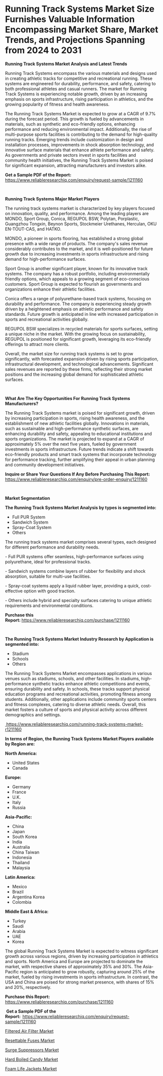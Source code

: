 <p><h1>Running Track Systems Market Size Furnishes Valuable Information Encompassing Market Share, Market Trends, and Projections Spanning from 2024 to 2031</h1></p><p><strong>Running Track Systems Market Analysis and Latest Trends</strong></p>
<p><p>Running Track Systems encompass the various materials and designs used in creating athletic tracks for competitive and recreational running. These systems are engineered for durability, performance, and safety, catering to both professional athletes and casual runners. The market for Running Track Systems is experiencing notable growth, driven by an increasing emphasis on sports infrastructure, rising participation in athletics, and the growing popularity of fitness and health awareness.</p><p>The Running Track Systems Market is expected to grow at a CAGR of 9.7% during the forecast period. This growth is fueled by advancements in materials, such as synthetic and eco-friendly options, enhancing performance and reducing environmental impact. Additionally, the rise of multi-purpose sports facilities is contributing to the demand for high-quality running tracks. Emerging trends include customization in design and installation processes, improvements in shock absorption technology, and innovative surface materials that enhance athlete performance and safety. As governments and private sectors invest in sports facilities and community health initiatives, the Running Track Systems Market is poised for significant expansion, attracting manufacturers and investors alike.</p></p>
<p><strong>Get a Sample PDF of the Report:&nbsp;</strong> <a href="https://www.reliableresearchiq.com/enquiry/request-sample/1211160?utm_campaign=1123&utm_medium=2&utm_source=Github&utm_content=ia&utm_term=16122024&utm_id=running-track-systems">https://www.reliableresearchiq.com/enquiry/request-sample/1211160</a></p>
<p>&nbsp;</p>
<p><strong>Running Track Systems Major Market Players</strong></p>
<p><p>The running track systems market is characterized by key players focused on innovation, quality, and performance. Among the leading players are MONDO, Sport Group, Conica, REGUPOL BSW, Polytan, Porplastic, Guangzhou Tongxin, Beynon Sports, Stockmeier Urethanes, Herculan, OKU EN-TOUT-CAS, and HATKO.</p><p>MONDO, a pioneer in sports flooring, has established a strong global presence with a wide range of products. The company's sales revenue considerably contributes to the market, and it is well-positioned for future growth due to increasing investments in sports infrastructure and rising demand for high-performance surfaces.</p><p>Sport Group is another significant player, known for its innovative track systems. The company has a robust portfolio, including environmentally friendly options, which appeals to a growing segment of eco-conscious customers. Sport Group is expected to flourish as governments and organizations enhance their athletic facilities.</p><p>Conica offers a range of polyurethane-based track systems, focusing on durability and performance. The company is experiencing steady growth driven by a heightened emphasis on athletic performance and safety standards. Future growth is anticipated in line with increased participation in sports and recreational activities globally.</p><p>REGUPOL BSW specializes in recycled materials for sports surfaces, setting a unique niche in the market. With the growing focus on sustainability, REGUPOL is positioned for significant growth, leveraging its eco-friendly offerings to attract more clients.</p><p>Overall, the market size for running track systems is set to grow significantly, with forecasted expansion driven by rising sports participation, infrastructural development, and technological advancements. Significant sales revenues are reported by these firms, reflecting their strong market positions and the increasing global demand for sophisticated athletic surfaces.</p></p>
<p>&nbsp;</p>
<p><strong>What Are The Key Opportunities For Running Track Systems Manufacturers?</strong></p>
<p><p>The Running Track Systems market is poised for significant growth, driven by increasing participation in sports, rising health awareness, and the establishment of new athletic facilities globally. Innovations in materials, such as sustainable and high-performance synthetic surfaces, are enhancing durability and safety, appealing to educational institutions and sports organizations. The market is projected to expand at a CAGR of approximately 5% over the next five years, fueled by government investments in sports infrastructure. Future trends indicate a shift towards eco-friendly products and smart track systems that incorporate technology for performance tracking, further amplifying their appeal in urban planning and community development initiatives.</p></p>
<p><strong>Inquire or Share Your Questions If Any Before Purchasing This Report:</strong> <a href="https://www.reliableresearchiq.com/enquiry/pre-order-enquiry/1211160?utm_campaign=1123&utm_medium=2&utm_source=Github&utm_content=ia&utm_term=16122024&utm_id=running-track-systems">https://www.reliableresearchiq.com/enquiry/pre-order-enquiry/1211160</a></p>
<p>&nbsp;</p>
<p><strong>Market Segmentation</strong></p>
<p><strong>The Running Track Systems Market Analysis by types is segmented into:</strong></p>
<p><ul><li>Full PUR System</li><li>Sandwich System</li><li>Spray-Coat System</li><li>Others</li></ul></p>
<p><p>The running track systems market comprises several types, each designed for different performance and durability needs. </p><p>- Full PUR systems offer seamless, high-performance surfaces using polyurethane, ideal for professional tracks. </p><p>- Sandwich systems combine layers of rubber for flexibility and shock absorption, suitable for multi-use facilities. </p><p>- Spray-coat systems apply a liquid rubber layer, providing a quick, cost-effective option with good traction. </p><p>- Others include hybrid and specialty surfaces catering to unique athletic requirements and environmental conditions.</p></p>
<p><strong>Purchase this Report:&nbsp;</strong><a href="https://www.reliableresearchiq.com/purchase/1211160?utm_campaign=1123&utm_medium=2&utm_source=Github&utm_content=ia&utm_term=16122024&utm_id=running-track-systems">https://www.reliableresearchiq.com/purchase/1211160</a></p>
<p>&nbsp;</p>
<p><strong>The Running Track Systems Market Industry Research by Application is segmented into:</strong></p>
<p><ul><li>Stadium</li><li>Schools</li><li>Others</li></ul></p>
<p><p>The Running Track Systems Market encompasses applications in various venues such as stadiums, schools, and other facilities. In stadiums, high-performance synthetic tracks enhance athletic competitions and events, ensuring durability and safety. In schools, these tracks support physical education programs and recreational activities, promoting fitness among students. Additionally, other applications include community sports centers and fitness complexes, catering to diverse athletic needs. Overall, this market fosters a culture of sports and physical activity across different demographics and settings.</p></p>
<p><a href="https://www.reliableresearchiq.com/running-track-systems-market-r1211160?utm_campaign=1123&utm_medium=2&utm_source=Github&utm_content=ia&utm_term=16122024&utm_id=running-track-systems">&nbsp;https://www.reliableresearchiq.com/running-track-systems-market-r1211160</a></p>
<p><strong>In terms of Region, the Running Track Systems Market Players available by Region are:</strong></p>
<p>
    <p> <strong> North America: </strong>
        <ul>
            <li>United States</li>
            <li>Canada</li>
        </ul>
        </p> 
    <p> <strong> Europe: </strong>
        <ul>
            <li>Germany</li>
            <li>France</li>
            <li>U.K.</li>
            <li>Italy</li>
            <li>Russia</li>
        </ul>
        </p> 
    <p> <strong> Asia-Pacific: </strong>
        <ul>
            <li>China</li>
            <li>Japan</li>
            <li>South Korea</li>
            <li>India</li>
            <li>Australia</li>
            <li>China Taiwan</li>
            <li>Indonesia</li>
            <li>Thailand</li>
            <li>Malaysia</li>
        </ul>
        </p> 
    <p> <strong> Latin America: </strong>
        <ul>
            <li>Mexico</li>
            <li>Brazil</li>
            <li>Argentina Korea</li>
            <li>Colombia</li>
        </ul>
        </p> 
    <p> <strong> Middle East & Africa: </strong>
        <ul>
            <li>Turkey</li>
            <li>Saudi</li>
            <li>Arabia</li>
            <li>UAE</li>
            <li>Korea</li>
        </ul>
    </p>
    </p>
<p><p>The global Running Track Systems Market is expected to witness significant growth across various regions, driven by increasing participation in athletics and sports. North America and Europe are projected to dominate the market, with respective shares of approximately 35% and 30%. The Asia-Pacific region is anticipated to grow robustly, capturing around 25% of the market, fueled by rising investments in sports infrastructure. In contrast, the USA and China are poised for strong market presence, with shares of 15% and 20%, respectively.</p></p>
<p><strong>Purchase this Report: </strong><a href="https://www.reliableresearchiq.com/purchase/1211160?utm_campaign=1123&utm_medium=2&utm_source=Github&utm_content=ia&utm_term=16122024&utm_id=running-track-systems">https://www.reliableresearchiq.com/purchase/1211160</a></p>
<p>&nbsp;<strong>Get a Sample PDF of the Report:&nbsp;&nbsp;</strong><a href="https://www.reliableresearchiq.com/enquiry/request-sample/1211160?utm_campaign=1123&utm_medium=2&utm_source=Github&utm_content=ia&utm_term=16122024&utm_id=running-track-systems">https://www.reliableresearchiq.com/enquiry/request-sample/1211160</a></p>
<p><strong></strong></p>
<p><p><a href="https://www.linkedin.com/pulse/f-my-mkt-intel-xkfif?utm_campaign=1123&utm_medium=2&utm_source=Github&utm_content=ia&utm_term=16122024&utm_id=running-track-systems">Filtered Air Filter Market</a></p><p><a href="https://www.linkedin.com/pulse/competitive-overview-resettable-fuses-market-growth-insights-y6toe?utm_campaign=1123&utm_medium=2&utm_source=Github&utm_content=ia&utm_term=16122024&utm_id=running-track-systems">Resettable Fuses Market</a></p><p><a href="https://www.linkedin.com/pulse/comprehensive-market-analysis-surge-suppressors-trends-w3zff?utm_campaign=1123&utm_medium=2&utm_source=Github&utm_content=ia&utm_term=16122024&utm_id=running-track-systems">Surge Suppressors Market</a></p><p><a href="https://github.com/dierdrecrichton210/Market-Research-Report-List-1/blob/main/hard-boiled-candy-market.md?utm_campaign=1123&utm_medium=2&utm_source=Github&utm_content=ia&utm_term=16122024&utm_id=running-track-systems">Hard Boiled Candy Market</a></p><p><a href="https://www.linkedin.com/pulse/analyzing-foam-life-jackets-market-worth-projected-52-cagr-fh6gf?utm_campaign=1123&utm_medium=2&utm_source=Github&utm_content=ia&utm_term=16122024&utm_id=running-track-systems">Foam Life Jackets Market</a></p></p>